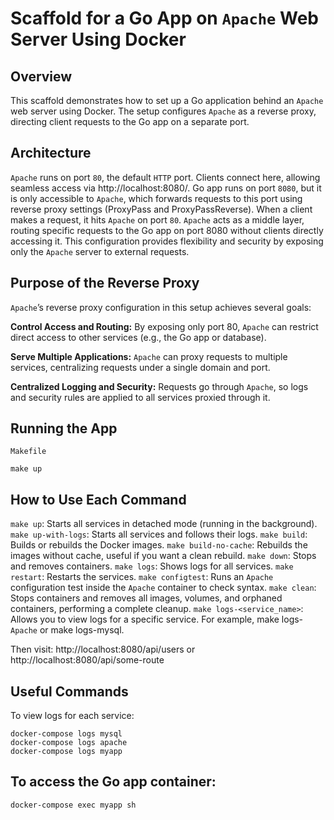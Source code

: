 # Scaffold for a Go App on `Apache` Web Server Using Docker

## Overview

This scaffold demonstrates how to set up a Go application behind an `Apache` web server using Docker. The setup configures
`Apache` as a reverse proxy, directing client requests to the Go app on a separate port.

## Architecture

`Apache` runs on port `80`, the default `HTTP` port. Clients connect here, allowing seamless access via http://localhost:8080/.
Go app runs on port `8080`, but it is only accessible to `Apache`, which forwards requests to this port using reverse proxy
settings (ProxyPass and ProxyPassReverse).
When a client makes a request, it hits `Apache` on port `80`. `Apache` acts as a middle layer, routing specific requests to
the Go app on port 8080 without clients directly accessing it. This configuration provides flexibility and security by
exposing only the `Apache` server to external requests.

## Purpose of the Reverse Proxy

`Apache`’s reverse proxy configuration in this setup achieves several goals:

**Control Access and Routing:** By exposing only port 80, `Apache` can restrict direct access to other services (e.g., the Go
app or database).

**Serve Multiple Applications:** `Apache` can proxy requests to multiple services, centralizing requests under a single domain
and port.

**Centralized Logging and Security:** Requests go through `Apache`, so logs and security rules are applied to all services
proxied through it.

## Running the App

`Makefile`

    make up

## How to Use Each Command
`make up`: Starts all services in detached mode (running in the background).
`make up-with-logs`: Starts all services and follows their logs.
`make build`: Builds or rebuilds the Docker images.
`make build-no-cache`: Rebuilds the images without cache, useful if you want a clean rebuild.
`make down`: Stops and removes containers.
`make logs`: Shows logs for all services.
`make restart`: Restarts the services.
`make configtest`: Runs an `Apache` configuration test inside the `Apache` container to check syntax.
`make clean`: Stops containers and removes all images, volumes, and orphaned containers, performing a complete cleanup.
`make logs-<service_name>`: Allows you to view logs for a specific service. For example, make logs-`Apache` or make logs-mysql.

Then visit: http://localhost:8080/api/users or http://localhost:8080/api/some-route

## Useful Commands

To view logs for each service:

```
docker-compose logs mysql
docker-compose logs apache
docker-compose logs myapp
```

## To access the Go app container:

    docker-compose exec myapp sh